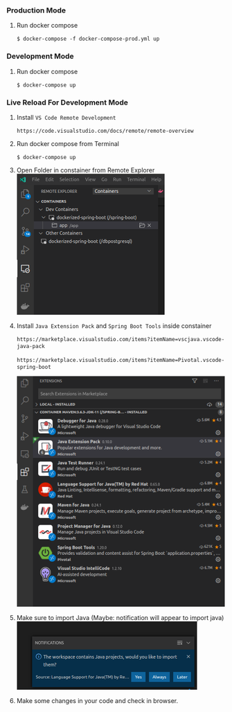 ### Production Mode
1. Run docker compose
    ```
    $ docker-compose -f docker-compose-prod.yml up
    ```

### Development Mode
1. Run docker compose
    ```
    $ docker-compose up
    ```

### Live Reload For Development Mode
1. Install `VS Code Remote Development`
    ```
    https://code.visualstudio.com/docs/remote/remote-overview
    ```
1. Run docker compose from Terminal
    ```
    $ docker-compose up
    ```

1. Open Folder in constainer from Remote Explorer   
    ![alt text](https://github.com/aps1027/dockerized-spring-boot/blob/master/doc/images/vscode_1.png?raw=true)

1. Install `Java Extension Pack` and `Spring Boot Tools` inside constainer
    ```
    https://marketplace.visualstudio.com/items?itemName=vscjava.vscode-java-pack

    https://marketplace.visualstudio.com/items?itemName=Pivotal.vscode-spring-boot
    ``` 
    ![alt text](https://github.com/aps1027/dockerized-spring-boot/blob/master/doc/images/vscode_3.png?raw=true)

1. Make sure to import Java (Maybe: notification will appear to import java)    
    ![alt text](https://github.com/aps1027/dockerized-spring-boot/blob/master/doc/images/vscode_2.png?raw=true)

1. Make some changes in your code and check in browser.
